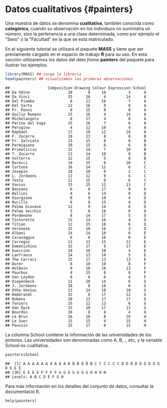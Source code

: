 

# Datos cualitativos {#painters}

Una muestra de datos se denomina __cualitativa__, también conocida como __categórica__, cuando su observación en los individuos no suministra un número, sino la pertenencia a una clase determinada, como por ejemplo el "Sexo" o la "Facultad" en la que se está matriculado.

En el siguiente tutorial se utilizará el paquete __MASS__ y tiene que ser previamente cargado en el espacio de trabajo __R__ para su uso. En esta sección utilizaremos los datos del _data frame_ __painters__ del paquete para ilustrar los ejemplos.


```r
library(MASS) ## carga la libreria
head(painters) ## visualizamos las primeras observaciones
```

```
##                 Composition Drawing Colour Expression School
## Da Udine                 10       8     16          3      A
## Da Vinci                 15      16      4         14      A
## Del Piombo                8      13     16          7      A
## Del Sarto                12      16      9          8      A
## Fr. Penni                 0      15      8          0      A
## Guilio Romano            15      16      4         14      A
## Michelangelo              8      17      4          8      A
## Perino del Vaga          15      16      7          6      A
## Perugino                  4      12     10          4      A
## Raphael                  17      18     12         18      A
## F. Zucarro               10      13      8          8      B
## Fr. Salviata             13      15      8          8      B
## Parmigiano               10      15      6          6      B
## Primaticcio              15      14      7         10      B
## T. Zucarro               13      14     10          9      B
## Volterra                 12      15      5          8      B
## Barocci                  14      15      6         10      C
## Cortona                  16      14     12          6      C
## Josepin                  10      10      6          2      C
## L. Jordaens              13      12      9          6      C
## Testa                    11      15      0          6      C
## Vanius                   15      15     12         13      C
## Bassano                   6       8     17          0      D
## Bellini                   4       6     14          0      D
## Giorgione                 8       9     18          4      D
## Murillo                   6       8     15          4      D
## Palma Giovane            12       9     14          6      D
## Palma Vecchio             5       6     16          0      D
## Pordenone                 8      14     17          5      D
## Tintoretto               15      14     16          4      D
## Titian                   12      15     18          6      D
## Veronese                 15      10     16          3      D
## Albani                   14      14     10          6      E
## Caravaggio                6       6     16          0      E
## Corregio                 13      13     15         12      E
## Domenichino              15      17      9         17      E
## Guercino                 18      10     10          4      E
## Lanfranco                14      13     10          5      E
## The Carraci              15      17     13         13      E
## Durer                     8      10     10          8      F
## Holbein                   9      10     16         13      F
## Pourbus                   4      15      6          6      F
## Van Leyden                8       6      6          4      F
## Diepenbeck               11      10     14          6      G
## J. Jordaens              10       8     16          6      G
## Otho Venius              13      14     10         10      G
## Rembrandt                15       6     17         12      G
## Rubens                   18      13     17         17      G
## Teniers                  15      12     13          6      G
## Van Dyck                 15      10     17         13      G
## Bourdon                  10       8      8          4      H
## Le Brun                  16      16      8         16      H
## Le Suer                  15      15      4         15      H
## Poussin                  15      17      6         15      H
```

La columna School contiene la información de las universidades de los pintores. Las universidades son denominadas como A, B,.., etc, y la variable School es cualitativa.


```r
painters$School
```

```
##  [1] A A A A A A A A A A B B B B B B C C C C C C D D D D D D D D D D E E E
## [36] E E E E F F F F G G G G G G G H H H H
## Levels: A B C D E F G H
```

Para más información en los detalles del conjunto de datos, consultar la documentació R.

```
help(painters)

```





